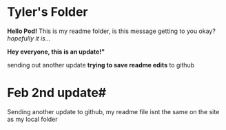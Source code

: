 # Tyler's Folder
**Hello Pod!**
This is my readme folder, is this message getting to you okay?
*hopefully it is...*



**Hey everyone, this is an update!"**

sending out another update **trying to save readme edits** to github

# Feb 2nd update#
Sending another update to github, my readme file isnt the same on the site as my local folder

